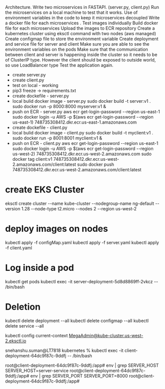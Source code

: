 Architecture.
Write two microservices in FASTAPI. (server.py, client.py)
Run the microservices on a local machine to test that it works.
Use of  environment variables in the code to keep it microservices decoupled
Write a docker file for each microservices . 
Test images individually
Build docker file for each microservices
Upload the images to ECR repository
Create a kubernetes cluster using eksctl command with two nodes (aws managed)
Create configmap file to store the environment variable 
Create deployment and service file for server and client 
Make sure you are able to see the environment variables on the pods
Make sure that the communication between client and server  is happening inside the cluster so it needs to be of ClusterIP type. However the client should be exposed to outside world, so use LoadBalancer type
Test the application again.





- create server.py
- create client.py
- test on local - working
- pip3 freeze -> requirements.txt
- create dockefile - server.py
- local bulid docker image - server.py
    sudo docker build -t server:v1 .
    sudo docker run -p 8000:8000 myserver:v1 &
- push on ECR - server.py
    aws ecr get-login-password --region us-east-1
    sudo docker login -u AWS -p $(aws ecr get-login-password --region us-east-1) 748735308412.dkr.ecr.us-east-1.amazonaws.com
- create dockefile - client.py
- local bulid docker image - client.py
    sudo docker build -t myclient:v1 .
    sudo docker run -p 8001:8001 myclient:v1 &
- push on ECR - client.py
    aws ecr get-login-password --region us-east-1
    sudo docker login -u AWS -p $(aws ecr get-login-password --region us-west-2) 748735308412.dkr.ecr.us-west-2.amazonaws.com
    sudo docker tag client:v1 748735308412.dkr.ecr.us-west-2.amazonaws.com/client:latest
    sudo docker push 748735308412.dkr.ecr.us-west-2.amazonaws.com/client:latest

# create EKS Cluster
eksctl create cluster --name kube-cluster --nodegroup-name ng-default --version 1.28 --node-type t2.micro --nodes 2 --region us-west-2

# deploy images on nodes 
kubectl apply -f configMap.yaml
kubectl apply -f server.yaml
kubectl apply -f client.yaml
# Log inside a pod
kubectl get pods
kubectl exec -it server-deployment-5d8d8869ff-2vkcz -- /bin/bash

# Deletion

kubectl delete deployment --all
kubectl delete configmap --all 
kubectl delete service --all

kubectl config current-context 
MegaAdmin@kube-cluster.us-west-2.eksctl.io


snehanshu.suman@LT7818 kubernetes % kubectl exec -it client-deployment-64dc9f87c-9ddfj -- /bin/bash
 
root@client-deployment-64dc9f87c-9ddfj:/app# env  | grep SERVER_HOST
SERVER_HOST=server-service
root@client-deployment-64dc9f87c-9ddfj:/app# env  | grep SERVER_PORT
SERVER_PORT=8000
root@client-deployment-64dc9f87c-9ddfj:/app# 
